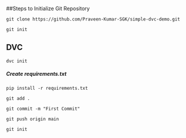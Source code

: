 ##Steps to Initialize Git Repository
```
git clone https://github.com/Praveen-Kumar-SGK/simple-dvc-demo.git
```
```
git init
```
## DVC
```
dvc init
```
##### Create requirements.txt
 ```
pip install -r requirements.txt
```
```
git add .
```
```
git commit -m "First Commit"
```
```
git push origin main
```
```
git init
```